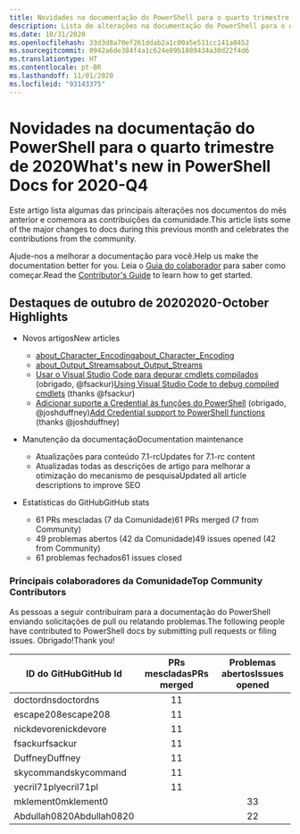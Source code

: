 ```yaml
---
title: Novidades na documentação do PowerShell para o quarto trimestre de 2020
description: Lista de alterações na documentação do PowerShell para o quarto trimestre de 2020
ms.date: 10/31/2020
ms.openlocfilehash: 33d3d8a70ef261ddab2a1c00a5e511cc141a0452
ms.sourcegitcommit: 0942a6de384f4a1c624e89b1889434a30d22f4d6
ms.translationtype: HT
ms.contentlocale: pt-BR
ms.lasthandoff: 11/01/2020
ms.locfileid: "93143375"
---
```

# <a name="whats-new-in-powershell-docs-for-2020-q4"></a><span data-ttu-id="f12aa-103">Novidades na documentação do PowerShell para o quarto trimestre de 2020</span><span class="sxs-lookup"><span data-stu-id="f12aa-103">What's new in PowerShell Docs for 2020-Q4</span></span>

<span data-ttu-id="f12aa-104">Este artigo lista algumas das principais alterações nos documentos do mês anterior e comemora as contribuições da comunidade.</span><span class="sxs-lookup"><span data-stu-id="f12aa-104">This article lists some of the major changes to docs during this previous month and celebrates the contributions from the community.</span></span>

<span data-ttu-id="f12aa-105">Ajude-nos a melhorar a documentação para você.</span><span class="sxs-lookup"><span data-stu-id="f12aa-105">Help us make the documentation better for you.</span></span> <span data-ttu-id="f12aa-106">Leia o [Guia do colaborador][contrib] para saber como começar.</span><span class="sxs-lookup"><span data-stu-id="f12aa-106">Read the [Contributor's Guide][contrib] to learn how to get started.</span></span>

<!-- Link references -->
[contrib]: contributing/overview.md
<!--------------------->

## <a name="2020-october-highlights"></a><span data-ttu-id="f12aa-107">Destaques de outubro de 2020</span><span class="sxs-lookup"><span data-stu-id="f12aa-107">2020-October Highlights</span></span>

- <span data-ttu-id="f12aa-108">Novos artigos</span><span class="sxs-lookup"><span data-stu-id="f12aa-108">New articles</span></span>
  - [<span data-ttu-id="f12aa-109">about_Character_Encoding</span><span class="sxs-lookup"><span data-stu-id="f12aa-109">about_Character_Encoding</span></span>](/powershell/module/microsoft.powershell.core/about/about_character_encoding)
  - [<span data-ttu-id="f12aa-110">about_Output_Streams</span><span class="sxs-lookup"><span data-stu-id="f12aa-110">about_Output_Streams</span></span>](/powershell/module/microsoft.powershell.core/about/about_output_streams)
  - <span data-ttu-id="f12aa-111">[Usar o Visual Studio Code para depurar cmdlets compilados](/powershell/scripting/dev-cross-plat/vscode/using-vscode-for-debugging-compiled-cmdlets) (obrigado, @fsackur)</span><span class="sxs-lookup"><span data-stu-id="f12aa-111">[Using Visual Studio Code to debug compiled cmdlets](/powershell/scripting/dev-cross-plat/vscode/using-vscode-for-debugging-compiled-cmdlets) (thanks @fsackur)</span></span>
  - <span data-ttu-id="f12aa-112">[Adicionar suporte a Credential às funções do PowerShell](/powershell/scripting/learn/deep-dives/add-credentials-to-powershell-functions) (obrigado, @joshduffney)</span><span class="sxs-lookup"><span data-stu-id="f12aa-112">[Add Credential support to PowerShell functions](/powershell/scripting/learn/deep-dives/add-credentials-to-powershell-functions) (thanks @joshduffney)</span></span>

- <span data-ttu-id="f12aa-113">Manutenção da documentação</span><span class="sxs-lookup"><span data-stu-id="f12aa-113">Documentation maintenance</span></span>
  - <span data-ttu-id="f12aa-114">Atualizações para conteúdo 7.1-rc</span><span class="sxs-lookup"><span data-stu-id="f12aa-114">Updates for 7.1-rc content</span></span>
  - <span data-ttu-id="f12aa-115">Atualizadas todas as descrições de artigo para melhorar a otimização do mecanismo de pesquisa</span><span class="sxs-lookup"><span data-stu-id="f12aa-115">Updated all article descriptions to improve SEO</span></span>

- <span data-ttu-id="f12aa-116">Estatísticas do GitHub</span><span class="sxs-lookup"><span data-stu-id="f12aa-116">GitHub stats</span></span>
  - <span data-ttu-id="f12aa-117">61 PRs mescladas (7 da Comunidade)</span><span class="sxs-lookup"><span data-stu-id="f12aa-117">61 PRs merged (7 from Community)</span></span>
  - <span data-ttu-id="f12aa-118">49 problemas abertos (42 da Comunidade)</span><span class="sxs-lookup"><span data-stu-id="f12aa-118">49 issues opened (42 from Community)</span></span>
  - <span data-ttu-id="f12aa-119">61 problemas fechados</span><span class="sxs-lookup"><span data-stu-id="f12aa-119">61 issues closed</span></span>

### <a name="top-community-contributors"></a><span data-ttu-id="f12aa-120">Principais colaboradores da Comunidade</span><span class="sxs-lookup"><span data-stu-id="f12aa-120">Top Community Contributors</span></span>

<span data-ttu-id="f12aa-121">As pessoas a seguir contribuíram para a documentação do PowerShell enviando solicitações de pull ou relatando problemas.</span><span class="sxs-lookup"><span data-stu-id="f12aa-121">The following people have contributed to PowerShell docs by submitting pull requests or filing issues.</span></span> <span data-ttu-id="f12aa-122">Obrigado!</span><span class="sxs-lookup"><span data-stu-id="f12aa-122">Thank you!</span></span>

|  <span data-ttu-id="f12aa-123">ID do GitHub</span><span class="sxs-lookup"><span data-stu-id="f12aa-123">GitHub Id</span></span>   | <span data-ttu-id="f12aa-124">PRs mescladas</span><span class="sxs-lookup"><span data-stu-id="f12aa-124">PRs merged</span></span> | <span data-ttu-id="f12aa-125">Problemas abertos</span><span class="sxs-lookup"><span data-stu-id="f12aa-125">Issues opened</span></span> |
| ------------ | :--------: | :-----------: |
| <span data-ttu-id="f12aa-126">doctordns</span><span class="sxs-lookup"><span data-stu-id="f12aa-126">doctordns</span></span>    |     <span data-ttu-id="f12aa-127">1</span><span class="sxs-lookup"><span data-stu-id="f12aa-127">1</span></span>      |               |
| <span data-ttu-id="f12aa-128">escape208</span><span class="sxs-lookup"><span data-stu-id="f12aa-128">escape208</span></span>    |     <span data-ttu-id="f12aa-129">1</span><span class="sxs-lookup"><span data-stu-id="f12aa-129">1</span></span>      |               |
| <span data-ttu-id="f12aa-130">nickdevore</span><span class="sxs-lookup"><span data-stu-id="f12aa-130">nickdevore</span></span>   |     <span data-ttu-id="f12aa-131">1</span><span class="sxs-lookup"><span data-stu-id="f12aa-131">1</span></span>      |               |
| <span data-ttu-id="f12aa-132">fsackur</span><span class="sxs-lookup"><span data-stu-id="f12aa-132">fsackur</span></span>      |     <span data-ttu-id="f12aa-133">1</span><span class="sxs-lookup"><span data-stu-id="f12aa-133">1</span></span>      |               |
| <span data-ttu-id="f12aa-134">Duffney</span><span class="sxs-lookup"><span data-stu-id="f12aa-134">Duffney</span></span>      |     <span data-ttu-id="f12aa-135">1</span><span class="sxs-lookup"><span data-stu-id="f12aa-135">1</span></span>      |               |
| <span data-ttu-id="f12aa-136">skycommand</span><span class="sxs-lookup"><span data-stu-id="f12aa-136">skycommand</span></span>   |     <span data-ttu-id="f12aa-137">1</span><span class="sxs-lookup"><span data-stu-id="f12aa-137">1</span></span>      |               |
| <span data-ttu-id="f12aa-138">yecril71pl</span><span class="sxs-lookup"><span data-stu-id="f12aa-138">yecril71pl</span></span>   |     <span data-ttu-id="f12aa-139">1</span><span class="sxs-lookup"><span data-stu-id="f12aa-139">1</span></span>      |               |
| <span data-ttu-id="f12aa-140">mklement0</span><span class="sxs-lookup"><span data-stu-id="f12aa-140">mklement0</span></span>    |            |       <span data-ttu-id="f12aa-141">3</span><span class="sxs-lookup"><span data-stu-id="f12aa-141">3</span></span>       |
| <span data-ttu-id="f12aa-142">Abdullah0820</span><span class="sxs-lookup"><span data-stu-id="f12aa-142">Abdullah0820</span></span> |            |       <span data-ttu-id="f12aa-143">2</span><span class="sxs-lookup"><span data-stu-id="f12aa-143">2</span></span>       |